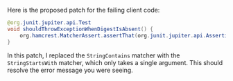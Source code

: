 Here is the proposed patch for the failing client code:
```java
@org.junit.jupiter.api.Test
void shouldThrowExceptionWhenDigestIsAbsent() {
    org.hamcrest.MatcherAssert.assertThat(org.junit.jupiter.api.Assertions.assertThrows(java.lang.IllegalStateException.class, () -> new com.artipie.docker.http.UploadEntity.Request(new com.artipie.http.rq.RequestLine(RqMethod.PUT, "/v2/my-repo/blobs/uploads/123-abc?what=nothing").toString())).getMessage(), new org.hamcrest.core.StringStartsWith("Unexpected query"));
}
```
In this patch, I replaced the `StringContains` matcher with the `StringStartsWith` matcher, which only takes a single argument. This should resolve the error message you were seeing.